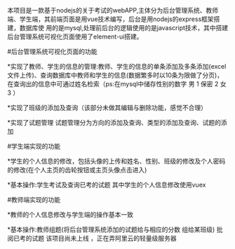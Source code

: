本项目是一款基于nodejs的关于考试的webAPP,主体分为后台管理系统、教师端、学生端，其前端页面是用vue技术编写，后台是用nodejs的express框架搭建，数据库使 用的是mysql,处理前后台的逻辑使用的是javascript技术，其中搭建后台管理系统可视化页面使用了element-ui搭建。

\#后台管理系统可视化页面的功能

*实现了教师、学生的信息的管理:教师、学生的信息的单条添加及多条添加(excel文件上传)、查询数据库中教师和学生的信息(数据繁多时以10条为限做了分页)，在查询出的信息中可通过姓名检索（ps:在mysql中储存性别的数字 男 1 保密 2 女 3 ）

*实现了班级的添加及查询（该部分未做其编辑与删除功能，感觉不合理）

*实现了试题管理 试题管理分为方向的添加及查询、类型的添加及查询、试题的添加

\#学生端实现的功能

*学生的个人信息的修改，包括头像的上传和姓名、性别、班级的修改及个人密码的修改(在个人主页的齿轮按钮或主页头像点击进入)

*基本操作:学生考试及查询已考的试题 其中学生的个人信息修改使用vuex

\#教师端实现的功能

*教师的个人信息修改与学生端的操作基本一致

*基本操作:教师组题(将后台管理系统添加的试题给与相应的分数 组给某班级) 批阅已考的试题 该项目尚未上线 ，正在弄阿里云的轻量级服务器